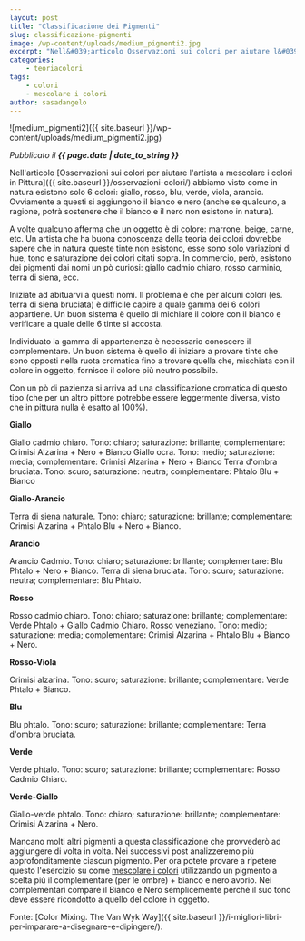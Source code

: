 ```yaml
---
layout: post
title: "Classificazione dei Pigmenti"
slug: classificazione-pigmenti
image: /wp-content/uploads/medium_pigmenti2.jpg
excerpt: "Nell&#039;articolo Osservazioni sui colori per aiutare l&#039;artista a mescolare i colori in Pittura abbiamo visto come in natura esistono solo 6 colori: giallo,"
categories:
    - teoriacolori
tags:
    - colori
    - mescolare i colori
author: sasadangelo
---
```


![medium_pigmenti2]({{ site.baseurl }}/wp-content/uploads/medium_pigmenti2.jpg)

_Pubblicato il **{{ page.date | date_to_string }}**_

Nell'articolo [Osservazioni sui colori per aiutare l'artista a mescolare i colori in Pittura]({{ site.baseurl }}/osservazioni-colori/) abbiamo visto come in natura esistono solo 6 colori: giallo, rosso, blu, verde, viola, arancio. Ovviamente a questi si aggiungono il bianco e nero (anche se qualcuno, a ragione, potrà sostenere che il bianco e il nero non esistono in natura).

A volte qualcuno afferma che un oggetto è di colore: marrone, beige, carne, etc. Un artista che ha buona conoscenza della teoria dei colori dovrebbe sapere che in natura queste tinte non esistono, esse sono solo variazioni di hue, tono e saturazione dei colori citati sopra. In commercio, però, esistono dei pigmenti dai nomi un pò curiosi: giallo cadmio chiaro, rosso carminio, terra di siena, ecc.

Iniziate ad abituarvi a questi nomi. Il problema è che per alcuni colori (es. terra di siena bruciata) è difficile capire a quale gamma dei 6 colori appartiene. Un buon sistema è quello di michiare il colore con il bianco e verificare a quale delle 6 tinte si accosta.

Individuato la gamma di appartenenza è necessario conoscere il complementare. Un buon sistema è quello di iniziare a provare tinte che sono opposti nella ruota cromatica fino a trovare quella che, mischiata con il colore in oggetto, fornisce il colore più neutro possibile.

Con un pò di pazienza si arriva ad una classificazione cromatica di questo tipo (che per un altro pittore potrebbe essere leggermente diversa, visto che in pittura nulla è esatto al 100%).

**Giallo**

Giallo cadmio chiaro. Tono: chiaro; saturazione: brillante; complementare: Crimisi Alzarina + Nero + Bianco Giallo ocra. Tono: medio; saturazione: media; complementare: Crimisi Alzarina + Nero + Bianco Terra d'ombra bruciata. Tono: scuro; saturazione: neutra; complementare: Phtalo Blu + Bianco

**Giallo-Arancio**

Terra di siena naturale. Tono: chiaro; saturazione: brillante; complementare: Crimisi Alzarina + Phtalo Blu + Nero + Bianco.

**Arancio**

Arancio Cadmio. Tono: chiaro; saturazione: brillante; complementare: Blu Phtalo + Nero + Bianco. Terra di siena bruciata. Tono: scuro; saturazione: neutra; complementare: Blu Phtalo.

**Rosso**

Rosso cadmio chiaro. Tono: chiaro; saturazione: brillante; complementare: Verde Phtalo + Giallo Cadmio Chiaro. Rosso veneziano. Tono: medio; saturazione: media; complementare: Crimisi Alzarina + Phtalo Blu + Bianco + Nero.

**Rosso-Viola**

Crimisi alzarina. Tono: scuro; saturazione: brillante; complementare: Verde Phtalo + Bianco.

**Blu**

Blu phtalo. Tono: scuro; saturazione: brillante; complementare: Terra d'ombra bruciata.

**Verde**

Verde phtalo. Tono: scuro; saturazione: brillante; complementare: Rosso Cadmio Chiaro.

**Verde-Giallo**

Giallo-verde phtalo. Tono: chiaro; saturazione: brillante; complementare: Crimisi Alzarina + Nero.

Mancano molti altri pigmenti a questa classificazione che provvederò ad aggiungere di volta in volta. Nei successivi post analizzeremo più approfonditamente ciascun pigmento. Per ora potete provare a ripetere questo l'esercizio su come [mescolare i colori](/mescolare-colori/) utilizzando un pigmento a scelta più il complementare (per le ombre) + bianco e nero avorio. Nei complementari compare il Bianco e Nero semplicemente perchè il suo tono deve essere ricondotto a quello del colore in oggetto.

Fonte: [Color Mixing. The Van Wyk Way]({{ site.baseurl }}/i-migliori-libri-per-imparare-a-disegnare-e-dipingere/).
